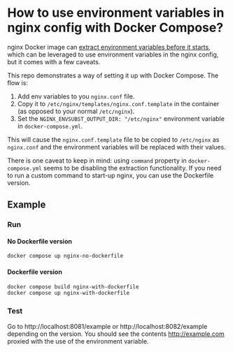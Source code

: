 # How to use environment variables in nginx config with Docker Compose?

nginx Docker image can [extract environment variables before it starts](https://github.com/docker-library/docs/tree/master/nginx#using-environment-variables-in-nginx-configuration-new-in-119), which can be leveraged to use environment variables in the nginx config, but it comes with a few caveats.

This repo demonstrates a way of setting it up with Docker Compose. The flow is:

1. Add env variables to you `nginx.conf` file.
2. Copy it to `/etc/nginx/templates/nginx.conf.template` in the container (as opposed to your normal `/etc/nginx`).
3. Set the `NGINX_ENVSUBST_OUTPUT_DIR: "/etc/nginx"` environment variable in `docker-compose.yml`.

This will cause the `nginx.conf.template` file to be copied to `/etc/nginx` as `nginx.conf` and the environment variables will be replaced with their values.

There is one caveat to keep in mind: using `command` property in `docker-compose.yml` seems to be disabling the extraction functionality. If you need to run a custom command to start-up nginx, you can use the Dockerfile version.

## Example

### Run

#### No Dockerfile version

```bash
docker compose up nginx-no-dockerfile
```

#### Dockerfile version

```bash
docker compose build nginx-with-dockerfile
docker compose up nginx-with-dockerfile
```

### Test

Go to http://localhost:8081/example or http://localhost:8082/example depending on the version. You should see the contents http://example.com proxied with the use of the environment variable.
